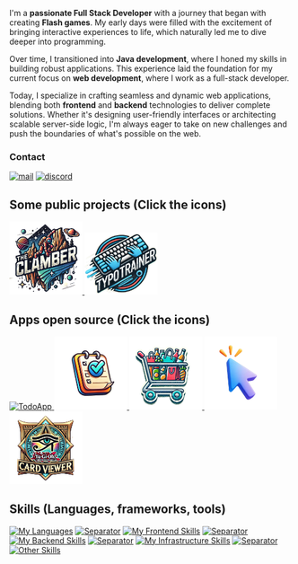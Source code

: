 I'm a **passionate Full Stack Developer** with a journey that began with creating **Flash games**. My early days were filled with the excitement of bringing interactive experiences to life, which naturally led me to dive deeper into programming.

Over time, I transitioned into **Java development**, where I honed my skills in building robust applications. This experience laid the foundation for my current focus on **web development**, where I work as a full-stack developer.

Today, I specialize in crafting seamless and dynamic web applications, blending both **frontend** and **backend** technologies to deliver complete solutions. Whether it's designing user-friendly interfaces or architecting scalable server-side logic, I'm always eager to take on new challenges and push the boundaries of what's possible on the web.

### Contact
[![mail](https://img.shields.io/badge/-lukadevv@proton.me-D14836?style=flat&logo=ProtonMail&logoColor=white)](mailto:lukadevv@proton.me)
[![discord](https://img.shields.io/badge/-Discord-D14836?style=flat&logo=Discord&logoColor=white)](https://discordapp.com/users/lukkaa4)

## Some public projects (Click the icons)
<a href="https://the-clamber.pages.dev">
  <img src="https://raw.githubusercontent.com/lukadevv/lukadevv/refs/heads/main/the-clamber_logo.png" alt="TheClamber" width="130" />
</a>

<a href="https://typotrainer.site">
  <img src="https://raw.githubusercontent.com/lukadevv/lukadevv/main/typo-trainer_logo.png" alt="TypoTrainer" width="130" />
</a>

## Apps open source (Click the icons)
<a href="https://fusion.lukadevv.com/">
  <img src="https://raw.githubusercontent.com/lukadevv/fusion-simulator/refs/heads/main/public/android-chrome-512x512.png" alt="TodoApp" width="130" />
</a>
<a href="https://lukadevv.github.io/todo-app/">
  <img src="https://raw.githubusercontent.com/lukadevv/todo-app/refs/heads/master/public/assets/metadata/android-chrome-512x512.png" alt="TodoApp" width="130" />
</a>
<a href="https://lukadevv.github.io/ecommerce/">
  <img src="https://raw.githubusercontent.com/lukadevv/ecommerce/refs/heads/main/src/assets/logo.png" alt="Ecommerce" width="130" />
</a>
<a href="https://github.com/lukadevv/auto-clicker">
  <img src="https://raw.githubusercontent.com/lukadevv/lukadevv/refs/heads/main/auto-clicker-icon.webp" alt="AutoClicker" width="130" />
</a>
<a href="https://lukadevv.github.io/card-viewer/">
  <img src="https://raw.githubusercontent.com/lukadevv/card-viewer/refs/heads/main/public/assets/android-chrome-512x512.png" alt="CardViewer" width="130" />
</a>


## Skills (Languages, frameworks, tools)

[![My Languages](https://skillicons.dev/icons?i=typescript,javascript,java)](https://github.com/lukadevv/lukadevv) [![Separator](https://skillicons.dev/icons?i=ros)](https://github.com/lukadevv/lukadevv) [![My Frontend Skills](https://skillicons.dev/icons?i=nextjs,vite,astro,react,threejs,html,css,tailwind,materialui,bootstrap,jest)](https://github.com/lukadevv/lukadevv) [![Separator](https://skillicons.dev/icons?i=ros)](https://github.com/lukadevv/lukadevv) [![My Backend Skills](https://skillicons.dev/icons?i=nestjs,express,graphql,prisma)](https://github.com/lukadevv/lukadevv) [![Separator](https://skillicons.dev/icons?i=ros)](https://github.com/lukadevv/lukadevv) [![My Infrastructure Skills](https://skillicons.dev/icons?i=docker,redis,nginx,postgresql,sqlite,cloudflare,supabase)](https://github.com/lukadevv/lukadevv) [![Separator](https://skillicons.dev/icons?i=ros)](https://github.com/lukadevv/lukadevv) [![Other Skills](https://skillicons.dev/icons?i=blender)](https://github.com/lukadevv/lukadevv)
